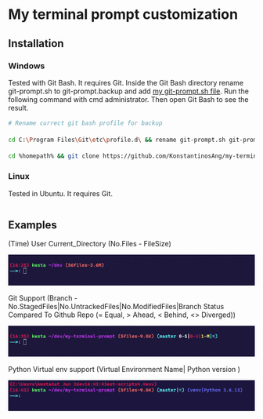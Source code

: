 # My terminal prompt customization

## Installation

### Windows

Tested with Git Bash. It requires Git. Inside the Git Bash directory rename git-prompt.sh to git-prompt.backup and add [my git-prompt.sh file](git-prompt.sh). Run the following command with cmd administrator. Then open Git Bash to see the result.

```bash
# Rename currect git bash profile for backup

cd C:\Program Files\Git\etc\profile.d\ && rename git-prompt.sh git-prompt.backup

cd %homepath% && git clone https://github.com/KonstantinosAng/my-terminal-prompt && cd my-terminal-prompt && copy git-prompt.sh "C:\Program Files\Git\etc\profile.d\git-prompt.sh"

```

### Linux

Tested in Ubuntu. It requires Git. 

```bash

```

## Examples

<p align='center'>
  <p> (Time) User Current_Directory (No.Files - FileSize) </p>
  <img src="./img/img1.png"/>
  <p> Git Support (Branch - No.StagedFiles|No.UntrackedFiles|No.ModifiedFiles|Branch Status Compared To Github Repo (= Equal, > Ahead, < Behind, <> Diverged)) </p>
  <img src="./img/img2.png"/>
  <p> Python Virtual env support (Virtual Environment Name| Python version ) </p>
  <img src="./img/img3.png"/>
</p>